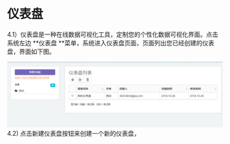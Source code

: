 # 仪表盘

4.1）仪表盘是一种在线数据可视化工具，定制您的个性化数据可视化界面。点击系统左边 **仪表盘 **菜单，系统进入仪表盘页面，页面列出您已经创建的仪表盘，界面如下图。

![](/assets/import44.png)4.2\) 点击新建仪表盘按钮来创建一个新的仪表盘，

